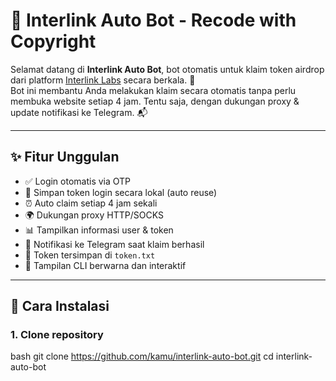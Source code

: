 # 🤖 Interlink Auto Bot - Recode with Copyright

Selamat datang di **Interlink Auto Bot**, bot otomatis untuk klaim token airdrop dari platform [Interlink Labs](https://interlinklabs.ai) secara berkala. 🚀  
Bot ini membantu Anda melakukan klaim secara otomatis tanpa perlu membuka website setiap 4 jam. Tentu saja, dengan dukungan proxy & update notifikasi ke Telegram. 📬

---

## ✨ Fitur Unggulan

- ✅ Login otomatis via OTP
- 🔐 Simpan token login secara lokal (auto reuse)
- ⏰ Auto claim setiap 4 jam sekali
- 🌍 Dukungan proxy HTTP/SOCKS
- 📊 Tampilkan informasi user & token
- 📡 Notifikasi ke Telegram saat klaim berhasil
- 💾 Token tersimpan di `token.txt`
- 🌈 Tampilan CLI berwarna dan interaktif

---

## 🚀 Cara Instalasi

### 1. Clone repository
bash
git clone https://github.com/kamu/interlink-auto-bot.git
cd interlink-auto-bot
